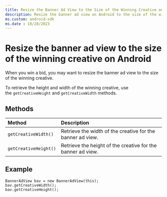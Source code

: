 ```yaml
---
title: Resize the Banner Ad View to the Size of the Winning Creative on Android
description: Resize the banner ad view on Android to the size of the winning creative after winning a bid using methods for height and width retrieval.
ms.custom: android-sdk
ms.date : 10/28/2023
---
```


# Resize the banner ad view to the size of the winning creative on Android

When you win a bid, you may want to resize the banner ad view to the size of the winning creative.

To retrieve the height and width of the winning creative, use the `getCreativeHeight` and `getCreativeWidth` methods.

## Methods

| Method | Description |
|:---|:---|
| `getCreativeWidth()` | Retrieve the width of the creative for the banner ad view. |
| `getCreativeHeight()` | Retrieve the height of the creative for the banner ad view. |

## Example

```
BannerAdView bav = new BannerAdView(this);
bav.getCreativeWidth();
bav.getCreativeHeight();
```
